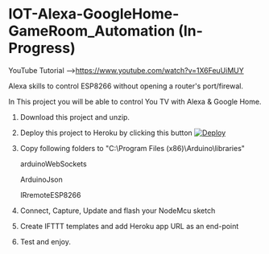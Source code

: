 # IOT-Alexa-GoogleHome-GameRoom_Automation (In-Progress)

YouTube Tutorial -->https://www.youtube.com/watch?v=1X6FeuUiMUY

Alexa skills to control ESP8266 without opening a router's port/firewal.


In This project you will be able to control You TV with Alexa & Google Home.

1. Download this project and unzip.

2. Deploy this project to Heroku by clicking this button
    [![Deploy](https://www.herokucdn.com/deploy/button.svg)](https://heroku.com/deploy)

3. Copy following folders to "C:\Program Files (x86)\Arduino\libraries"

    arduinoWebSockets

    ArduinoJson
    
    IRremoteESP8266

4. Connect, Capture, Update and flash your NodeMcu sketch

5. Create IFTTT templates and add Heroku app URL as an end-point

6. Test and enjoy.
